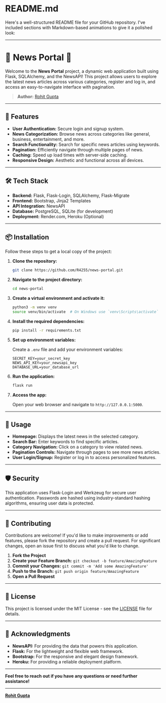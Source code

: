 # README.md
Here's a well-structured README file for your GitHub repository. I've included sections with Markdown-based animations to give it a polished look:

---

# 📰 News Portal 📰

Welcome to the **News Portal** project, a dynamic web application built using Flask, SQLAlchemy, and the NewsAPI! This project allows users to explore the latest news articles across various categories, register and log in, and access an easy-to-navigate interface with pagination. 

> **Author:** [Rohit Gupta](https://github.com/R4255)

---

## 🚀 Features

- **User Authentication:** Secure login and signup system.
- **News Categorization:** Browse news across categories like general, business, entertainment, and more.
- **Search Functionality:** Search for specific news articles using keywords.
- **Pagination:** Efficiently navigate through multiple pages of news.
- **Caching:** Speed up load times with server-side caching.
- **Responsive Design:** Aesthetic and functional across all devices.

---

## 🛠️ Tech Stack

- **Backend:** Flask, Flask-Login, SQLAlchemy, Flask-Migrate
- **Frontend:** Bootstrap, Jinja2 Templates
- **API Integration:** NewsAPI
- **Database:** PostgreSQL, SQLite (for development)
- **Deployment:** Render.com, Heroku (Optional)

---

## 📦 Installation

Follow these steps to get a local copy of the project:

1. **Clone the repository:**

    ```bash
    git clone https://github.com/R4255/news-portal.git
    ```

2. **Navigate to the project directory:**

    ```bash
    cd news-portal
    ```

3. **Create a virtual environment and activate it:**

    ```bash
    python3 -m venv venv
    source venv/bin/activate  # On Windows use `venv\Scripts\activate`
    ```

4. **Install the required dependencies:**

    ```bash
    pip install -r requirements.txt
    ```

5. **Set up environment variables:**

    Create a `.env` file and add your environment variables:

    ```plaintext
    SECRET_KEY=your_secret_key
    NEWS_API_KEY=your_newsapi_key
    DATABASE_URL=your_database_url
    ```

6. **Run the application:**

    ```bash
    flask run
    ```

7. **Access the app:**

    Open your web browser and navigate to `http://127.0.0.1:5000`.

---


## 🧰 Usage

- **Homepage:** Displays the latest news in the selected category.
- **Search Bar:** Enter keywords to find specific articles.
- **Category Navigation:** Click on a category to view related news.
- **Pagination Controls:** Navigate through pages to see more news articles.
- **User Login/Signup:** Register or log in to access personalized features.

---

## 🛡️ Security

This application uses Flask-Login and Werkzeug for secure user authentication. Passwords are hashed using industry-standard hashing algorithms, ensuring user data is protected.

---

## 📝 Contributing

Contributions are welcome! If you'd like to make improvements or add features, please fork the repository and create a pull request. For significant changes, open an issue first to discuss what you'd like to change.

1. **Fork the Project**
2. **Create your Feature Branch:** `git checkout -b feature/AmazingFeature`
3. **Commit your Changes:** `git commit -m 'Add some AmazingFeature'`
4. **Push to the Branch:** `git push origin feature/AmazingFeature`
5. **Open a Pull Request**

---

## 📄 License

This project is licensed under the MIT License - see the [LICENSE](LICENSE) file for details.

---

## 🎉 Acknowledgments

- **NewsAPI:** For providing the data that powers this application.
- **Flask:** For the lightweight and flexible web framework.
- **Bootstrap:** For the responsive and elegant design framework.
- **Heroku:** For providing a reliable deployment platform.

---

**Feel free to reach out if you have any questions or need further assistance!**

---

**[Rohit Gupta](https://github.com/R4255)**

